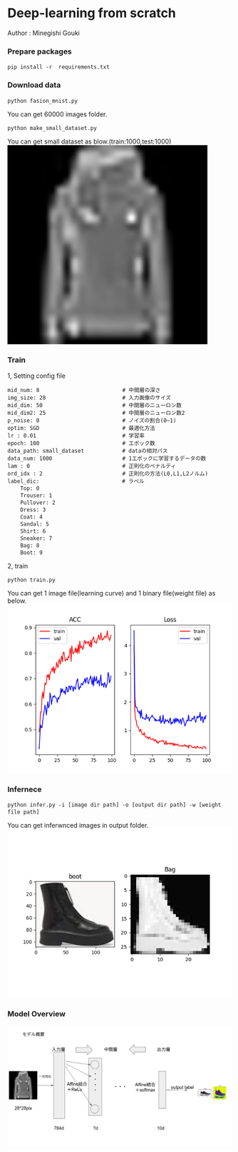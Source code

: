 # Deep-learning from scratch
Author : Minegishi Gouki
### Prepare packages
```
pip install -r  requirements.txt
```
### Download data
```
python fasion_mnist.py
```
You can get 60000 images folder.
```
python make_small_dataset.py
```
You can get small dataset as blow.(train:1000,test:1000)  
![](data.png)

### Train
1, Setting config file
```
mid_num: 8                          # 中間層の深さ
img_size: 28                        # 入力画像のサイズ
mid_dim: 50                         # 中間層のニューロン数
mid_dim2: 25                        # 中間層のニューロン数2
p_noise: 0                          # ノイズの割合(0~1)
optim: SGD                          # 最適化方法
lr : 0.01                           # 学習率
epoch: 100                          # エポック数
data_path: small_dataset　　　　　　  # dataの相対パス
data_num: 1000                      # 1エポックに学習するデータの数
lam : 0                             # 正則化のペナルティ
ord_idx : 2                         # 正則化の方法(L0,L1,L2ノルム)
label_dic: 　　　　　　　　　　　　     # ラベル
    Top: 0
    Trouser: 1
    Pullover: 2
    Dress: 3
    Coat: 4
    Sandal: 5
    Shirt: 6
    Sneaker: 7
    Bag: 8
    Boot: 9
```
2, train
```
python train.py
```
You can get 1 image file(learning curve) and 1 binary file(weight file) as below.   
![](0.05_0.01_100.png)

### Infernece
```
python infer.py -i [image dir path] -o [output dir path] -w [weight file path]
```
You can get inferwnced images in output folder.   
![](output/boot.png)  
### Model Overview
![](model.png)
